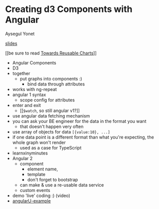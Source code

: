 Creating d3 Components with Angular
===================================

Aysegul Yonet

[slides](http://bit.ly/AngularU-d3)

[[be sure to read [Towards Reusable Charts](http://bost.ocks.org/mike/chart/)]]

* Angular Components
* D3
* together
    * put graphs into components :)
        * bind data through attributes
* works with ng-repeat
* angular 1 syntax
    * scope config for attributes
* enter and exit
    * [[`$watch`, so still angular v1?]]
* use angular data fetching mechanism
* you can ask your BE engineer for the data in the format you want
    * that doesn't happen very often
* use array of objects for data `[{value:10}, ...]`
* if one data point is a different format than what you're expecting, the whole graph won't render
    * used as a case for TypeScript
* learnxinyminutes
* Angular 2
    * component
        * element name,
        * template
        * don't forget to bootstrap
    * can make & use a re-usable data service
    * custom events
* demo 'live' coding :) (video)
* [angularU-example](https://github.com/Yonet/angularU-example)
